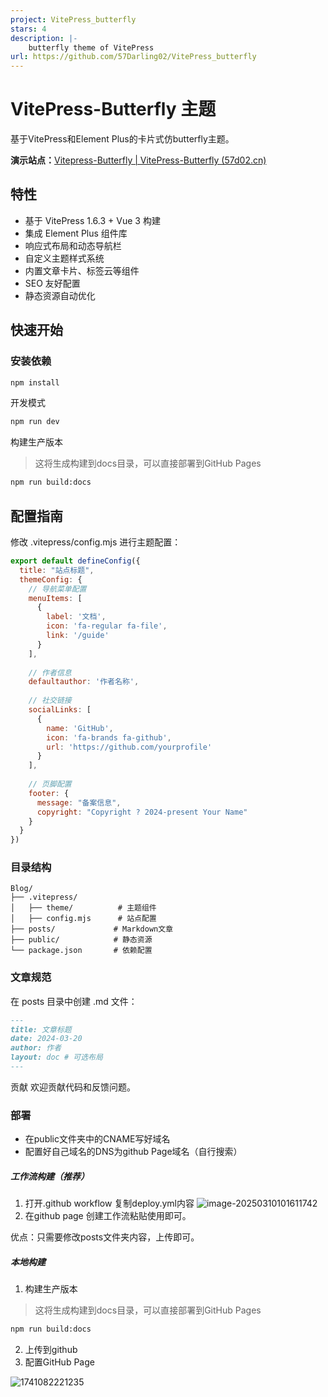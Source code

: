 ```yaml
---
project: VitePress_butterfly
stars: 4
description: |-
    butterfly theme of VitePress
url: https://github.com/57Darling02/VitePress_butterfly
---
```


# VitePress-Butterfly 主题

基于VitePress和Element Plus的卡片式仿butterfly主题。

**演示站点：**[Vitepress-Butterfly | VitePress-Butterfly (57d02.cn)](https://vitepress.57d02.cn/)
##  特性

- 基于 VitePress 1.6.3 + Vue 3 构建
- 集成 Element Plus 组件库
- 响应式布局和动态导航栏
- 自定义主题样式系统
- 内置文章卡片、标签云等组件
- SEO 友好配置
- 静态资源自动优化

##  快速开始

### 安装依赖
```bash
npm install
```
开发模式

```bash
npm run dev
```
构建生产版本
> 这将生成构建到docs目录，可以直接部署到GitHub Pages


```bash
npm run build:docs
```
## 配置指南
修改 .vitepress/config.mjs 进行主题配置：


```javascript
export default defineConfig({
  title: "站点标题",
  themeConfig: {
    // 导航菜单配置
    menuItems: [
      {
        label: '文档',
        icon: 'fa-regular fa-file',
        link: '/guide'
      }
    ],
    
    // 作者信息
    defaultauthor: '作者名称',
    
    // 社交链接
    socialLinks: [
      { 
        name: 'GitHub',
        icon: 'fa-brands fa-github',
        url: 'https://github.com/yourprofile'
      }
    ],
    
    // 页脚配置
    footer: {
      message: "备案信息",
      copyright: "Copyright ? 2024-present Your Name"
    }
  }
})
```
### 目录结构

```plainText
Blog/
├── .vitepress/
│   ├── theme/          # 主题组件
│   ├── config.mjs      # 站点配置
├── posts/             # Markdown文章
├── public/            # 静态资源
└── package.json       # 依赖配置
```
### 文章规范

在 posts 目录中创建 .md 文件：


```markdown
---
title: 文章标题
date: 2024-03-20
author: 作者
layout: doc # 可选布局
---
```
贡献
欢迎贡献代码和反馈问题。

### 部署

- 在public文件夹中的CNAME写好域名
- 配置好自己域名的DNS为github Page域名（自行搜索）

##### 工作流构建（推荐）

1. 打开.github workflow 复制deploy.yml内容
	![image-20250310101611742](https://resource-un4.pages.dev/article/image-20250310101611742.png)
1. 在github page 创建工作流粘贴使用即可。




优点：只需要修改posts文件夹内容，上传即可。

##### 本地构建

1. 构建生产版本

> 这将生成构建到docs目录，可以直接部署到GitHub Pages
>


```bash
npm run build:docs
```

2. 上传到github
3. 配置GitHub Page

![1741082221235](https://resource-un4.pages.dev/article/1741082221235.png)


